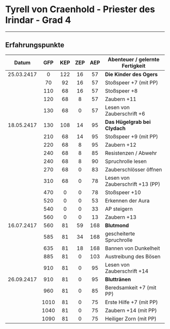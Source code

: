 # Tyrell von Craenhold - Priester des Irindar - Grad 4

---

## Erfahrungspunkte

|   Datum    | GFP | KEP | ZEP | AEP | Abenteuer / gelernte Fertigkeit  |
| :--------: | :-: | :-: | :-: | :-: | -------------------------------- |
| 25.03.2417 |  0  | 122 | 16  | 57  | **Die Kinder des Ogers**         |
|            | 70  | 92  | 16  | 57  | Stoßspeer +7 (mit PP)            |
|            | 110 | 68  | 16  | 57  | Stoßspeer +8                     |
|            | 120 | 68  |  8  | 57  | Zaubern +11                      |
|            | 130 | 68  |  0  | 57  | Lesen von Zauberschrift +6       |
| 18.05.2417 | 130 | 108 | 14  | 95  | **Das Hügelgrab bei Clydach**    |
|            | 210 | 68  | 14  | 95  | Stoßspeer +9 (mit PP)            |
|            | 220 | 68  |  8  | 95  | Zaubern +12                      |
|            | 240 | 68  |  8  | 85  | Resistenzen / Abwehr             |
|            | 240 | 68  |  8  | 90  | Spruchrolle lesen                |
|            | 270 | 68  |  0  | 83  | Zauberschlösser öffnen           |
|            | 310 | 68  |  0  | 78  | Lesen von Zauberschrift +13 (PP) |
|            | 470 |  0  |  0  | 78  | Stoßspeer +10                    |
|            | 520 |  0  |  0  | 53  | Erkennen der Aura                |
|            | 540 |  0  |  0  | 33  | AP steigern                      |
|            | 560 |  0  |  0  | 13  | Zaubern +13                      |
| 16.07.2417 | 560 | 81  | 59  | 168 | **Blutmond**                     |
|            | 585 | 81  | 34  | 168 | gescheiterte Spruchrolle         |
|            | 635 | 81  | 18  | 168 | Bannen von Dunkelheit            |
|            | 885 | 81  |  0  | 103 | Austreibung des Bösen            |
|            | 910 | 81  |  0  | 95  | Lesen von Zauberschrift +14      |
| 26.09.2417 | 910 | 81  |  0  | 95  | **Bluttränen**                   |
|            | 960 | 81  |  0  | 85  | Beredsamkeit +7 (mit PP)         |
|            |1010 | 81  |  0  | 75  | Erste Hilfe +7 (mit PP)          |
|            |1040 | 81  |  0  | 75  | Zaubern +14 (mit PP)             |
|            |1090 | 81  |  0  | 75  | Heiliger Zorn (mit PP)           |
